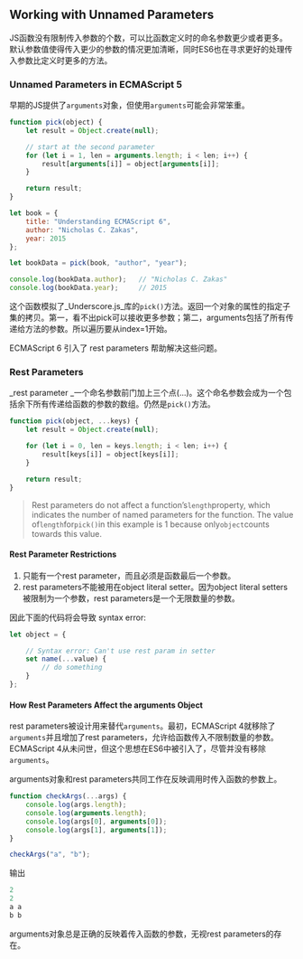 ## Working with Unnamed Parameters

JS函数没有限制传入参数的个数，可以比函数定义时的命名参数更少或者更多。默认参数值使得传入更少的参数的情况更加清晰，同时ES6也在寻求更好的处理传入参数比定义时更多的方法。

### Unnamed Parameters in ECMAScript 5

早期的JS提供了`arguments`对象，但使用`arguments`可能会非常笨重。

```js
function pick(object) {
    let result = Object.create(null);

    // start at the second parameter
    for (let i = 1, len = arguments.length; i < len; i++) {
        result[arguments[i]] = object[arguments[i]];
    }

    return result;
}

let book = {
    title: "Understanding ECMAScript 6",
    author: "Nicholas C. Zakas",
    year: 2015
};

let bookData = pick(book, "author", "year");

console.log(bookData.author);   // "Nicholas C. Zakas"
console.log(bookData.year);     // 2015
```

这个函数模拟了_Underscore.js_库的`pick()`方法。返回一个对象的属性的指定子集的拷贝。第一，看不出pick可以接收更多参数；第二，arguments包括了所有传递给方法的参数。所以遍历要从index=1开始。

ECMAScript 6 引入了 rest parameters 帮助解决这些问题。

### Rest Parameters

_rest parameter _一个命名参数前门加上三个点\(...\)。这个命名参数会成为一个包括余下所有传递给函数的参数的数组。仍然是`pick()`方法。

```js
function pick(object, ...keys) {
    let result = Object.create(null);

    for (let i = 0, len = keys.length; i < len; i++) {
        result[keys[i]] = object[keys[i]];
    }

    return result;
}
```

> Rest parameters do not affect a function’s`length`property, which indicates the number of named parameters for the function. The value of`length`for`pick()`in this example is 1 because only`object`counts towards this value.

#### Rest Parameter Restrictions

1. 只能有一个rest parameter，而且必须是函数最后一个参数。
2. rest parameters不能被用在object literal setter。因为object literal setters被限制为一个参数，rest parameters是一个无限数量的参数。

因此下面的代码将会导致 syntax error:

```js
let object = {

    // Syntax error: Can't use rest param in setter
    set name(...value) {
        // do something
    }
};
```

#### How Rest Parameters Affect the arguments Object

rest parameters被设计用来替代`arguments`。最初，ECMAScript 4就移除了`arguments`并且增加了rest parameters，允许给函数传入不限制数量的参数。ECMAScript 4从未问世，但这个思想在ES6中被引入了，尽管并没有移除`arguments`。

arguments对象和rest parameters共同工作在反映调用时传入函数的参数上。

```js
function checkArgs(...args) {
    console.log(args.length);
    console.log(arguments.length);
    console.log(args[0], arguments[0]);
    console.log(args[1], arguments[1]);
}

checkArgs("a", "b");
```

输出

```js
2
2
a a
b b
```

arguments对象总是正确的反映着传入函数的参数，无视rest parameters的存在。

